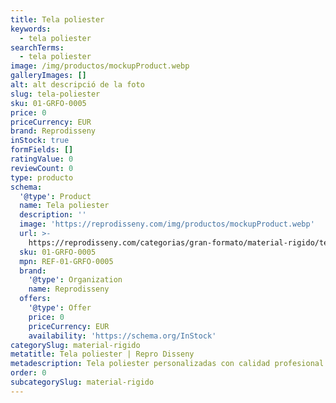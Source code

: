 ```yaml
---
title: Tela poliester
keywords:
  - tela poliester
searchTerms:
  - tela poliester
image: /img/productos/mockupProduct.webp
galleryImages: []
alt: alt descripció de la foto
slug: tela-poliester
sku: 01-GRFO-0005
price: 0
priceCurrency: EUR
brand: Reprodisseny
inStock: true
formFields: []
ratingValue: 0
reviewCount: 0
type: producto
schema:
  '@type': Product
  name: Tela poliester
  description: ''
  image: 'https://reprodisseny.com/img/productos/mockupProduct.webp'
  url: >-
    https://reprodisseny.com/categorias/gran-formato/material-rigido/tela-poliester
  sku: 01-GRFO-0005
  mpn: REF-01-GRFO-0005
  brand:
    '@type': Organization
    name: Reprodisseny
  offers:
    '@type': Offer
    price: 0
    priceCurrency: EUR
    availability: 'https://schema.org/InStock'
categorySlug: material-rigido
metatitle: Tela poliester | Repro Disseny
metadescription: Tela poliester personalizadas con calidad profesional en Cataluña.
order: 0
subcategorySlug: material-rigido
---
```


